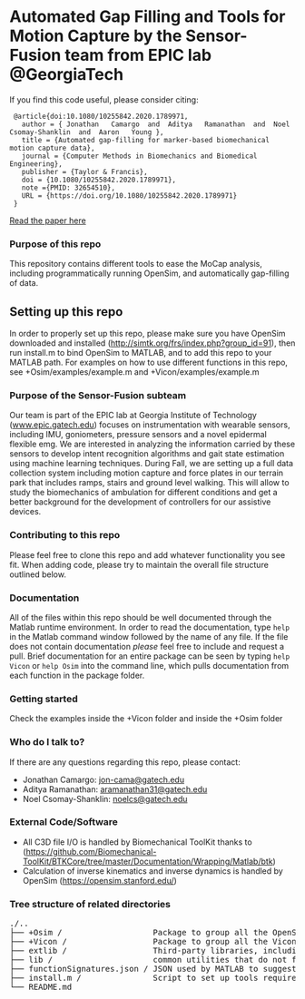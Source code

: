 ﻿# Automated Gap Filling and Tools for Motion Capture by the Sensor-Fusion team from EPIC lab @GeorgiaTech
 
If you find this code useful, please consider citing:
 ```
  @article{doi:10.1080/10255842.2020.1789971,
    author = { Jonathan   Camargo  and  Aditya   Ramanathan  and  Noel   Csomay-Shanklin  and  Aaron   Young },
    title = {Automated gap-filling for marker-based biomechanical motion capture data},
    journal = {Computer Methods in Biomechanics and Biomedical Engineering},
    publisher = {Taylor & Francis},
    doi = {10.1080/10255842.2020.1789971},
    note ={PMID: 32654510},
    URL = {https://doi.org/10.1080/10255842.2020.1789971}
  }
```
[Read the paper here](https://www.tandfonline.com/doi/abs/10.1080/10255842.2020.1789971?journalCode=gcmb20) 

### Purpose of this repo
This repository contains different tools to ease the MoCap analysis, including programmatically running OpenSim, and automatically gap-filling of data.

## Setting up this repo
In order to properly set up this repo, please make sure you have OpenSim downloaded and installed (http://simtk.org/frs/index.php?group_id=91), then run install.m to bind OpenSim to MATLAB, and to add this repo to your MATLAB path. For examples on how to use different functions in this repo, see +Osim/examples/example.m and +Vicon/examples/example.m

### Purpose of the Sensor-Fusion subteam
Our team is part of the EPIC lab at Georgia Institute of Technology (www.epic.gatech.edu) focuses on instrumentation with wearable sensors, including IMU, goniometers, pressure sensors and a novel epidermal flexible emg.  We are interested in analyzing the information carried by these sensors to develop intent recognition algorithms and gait state estimation using machine learning techniques. During Fall, we are setting up a full data collection system including motion capture and force plates in our terrain park that includes ramps, stairs and ground level walking. This will allow to study the biomechanics of ambulation for different conditions and get a better background for the development of controllers for our assistive devices.

### Contributing to this repo
Please feel free to clone this repo and add whatever functionality you see fit. When adding code, please try to maintain the overall file structure outlined below.  

### Documentation
All of the files within this repo should be well documented through the Matlab runtime environment. In order to read the documentation, type `help` in the Matlab command window followed by the name of any file. If the file does not contain documentation *please* feel free to include and request a pull. Brief documentation for an entire package can be seen by typing `help Vicon` or `help Osim` into the command line, which pulls documentation from each function in the package folder. 

### Getting started
Check the examples inside the +Vicon folder and inside the +Osim folder

### Who do I talk to?
If there are any questions regarding this repo, please contact:
* Jonathan Camargo: jon-cama@gatech.edu
* Aditya Ramanathan: aramanathan31@gatech.edu
* Noel Csomay-Shanklin: noelcs@gatech.edu

### External Code/Software
* All C3D file I/O is handled by Biomechanical ToolKit thanks to (https://github.com/Biomechanical-ToolKit/BTKCore/tree/master/Documentation/Wrapping/Matlab/btk)
* Calculation of inverse kinematics and inverse dynamics is handled by OpenSim (https://opensim.stanford.edu/)
### Tree structure of related directories 
<pre>
./..  
├── +Osim /                   Package to group all the OpenSim related functions, including inverse kinematics and inverse dynamics
├── +Vicon /                  Package to group all the Vicon related functions, including iterative gap-filling and C3D file I/O
├── extlib /                  Third-party libraries, including BTK
├── lib /                     common utilities that do not fit in classes (general)
├── functionSignatures.json / JSON used by MATLAB to suggest inputs to functions via tab-completion
├── install.m /               Script to set up tools required for this repo
└── README.md  

</pre>
